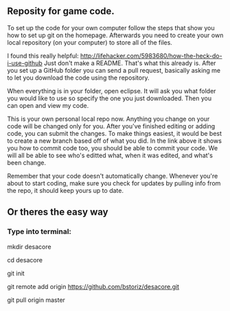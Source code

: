 ## Reposity for game code.

To set up the code for your own computer follow the steps that show you how to set up git on the homepage. Afterwards
you need to create your own local repository (on your computer) to store all of the files. 

I found this really helpful: http://lifehacker.com/5983680/how-the-heck-do-i-use-github
Just don't make a README. That's what this already is. After you set up a GitHub folder you can send a pull request, basically
asking me to let you download the code using the repository.

When everything is in your folder, open eclipse. It will ask you what folder you would like to use so specify the one you just
downloaded. Then you can open and view my code.

This is your own personal local repo now. Anything you change on your code will be changed only for you. After you've finished
editing or adding code, you can submit the changes. To make things easiest, it would be best to create a new branch based off of
what you did. In the link above it shows you how to commit code too, you should be able to commit your code. We will all be able
to see who's editted what, when it was edited, and what's been change.

Remember that your code doesn't automatically change. Whenever you're about to start coding, make sure you check for updates
by pulling info from the repo, it should keep yours up to date.

## Or theres the easy way
### Type into terminal:

  mkdir desacore
  
  cd desacore
  
  git init
  
  git remote add origin https://github.com/bstoriz/desacore.git
  
  git pull origin master

